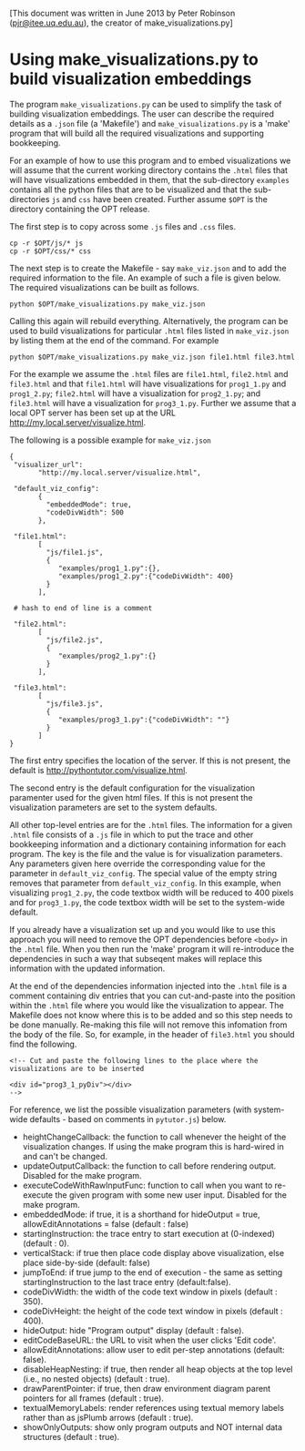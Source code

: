 [This document was written in June 2013 by Peter Robinson (pjr@itee.uq.edu.au), the creator of make_visualizations.py]

# Using make_visualizations.py to build visualization embeddings

The program `make_visualizations.py` can be used to simplify the task of building visualization embeddings. The user can describe the required details as a `.json` file (a 'Makefile') and `make_visualizations.py` is a 'make' program that will build all the required visualizations and supporting bookkeeping. 

For an example of how to use this program and to embed visualizations we will assume that the current working directory contains the `.html` files that will have visualizations embedded in them, that the sub-directory `examples` contains all the python files that are to be visualized and that the sub-directories `js` and `css` have been created. Further assume `$OPT` is the directory containing the OPT release.

The first step is to copy across some `.js` files and `.css` files.

    cp -r $OPT/js/* js
    cp -r $OPT/css/* css

The next step is to create the Makefile - say `make_viz.json` and to add the required information to the file. An example of such a file is given below. The required visualizations can be built as follows.

    python $OPT/make_visualizations.py make_viz.json

Calling this again will rebuild everything. Alternatively, the program can be used to build visualizations for particular `.html` files listed in `make_viz.json` by listing them at the end of the command. For example

    python $OPT/make_visualizations.py make_viz.json file1.html file3.html

For the example we assume the `.html` files are `file1.html`, `file2.html` and `file3.html` and that `file1.html` will have visualizations for `prog1_1.py` and `prog1_2.py`; `file2.html` will have a visualization for `prog2_1.py`; and `file3.html` will have a visualization for `prog3_1.py`. Further we assume that a local OPT server has been set up at the URL http://my.local.server/visualize.html.

The following is a possible example for `make_viz.json`

    {       
     "visualizer_url": 
           "http://my.local.server/visualize.html",
    
     "default_viz_config": 
           {
             "embeddedMode": true, 
             "codeDivWidth": 500
           },
    
     "file1.html":
           [
             "js/file1.js",
             {
                "examples/prog1_1.py":{},
                "examples/prog1_2.py":{"codeDivWidth": 400}
             }
           ],
     
     # hash to end of line is a comment
     
     "file2.html":
           [
             "js/file2.js",
             {
                "examples/prog2_1.py":{}
             }
           ],
    
     "file3.html":
           [
             "js/file3.js",
             {
                "examples/prog3_1.py":{"codeDivWidth": ""}
             }
           ]
    }

The first entry specifies the location of the server. If this is not present, the default is http://pythontutor.com/visualize.html.

The second entry is the default configuration for the visualization paramenter used for the given html files. If this is not present the visualization parameters are set to the system defaults.

All other top-level entries are for the `.html` files. The information for a given `.html` file consists of a `.js` file in which to put the trace and other bookkeeping information and a dictionary containing information for each program. The key is the file and the value is for visualization parameters. Any parameters given here override the corresponding value for the parameter in `default_viz_config`. The special value of the empty string removes that parameter from `default_viz_config`. In this example, when visualizing `prog1_2.py`, the code textbox width will be reduced to 400 pixels and for `prog3_1.py`, the code textbox width will be set to the system-wide default.

If you already have a visualization set up and you would like to use this approach you will need to remove the OPT dependencies before `<body>` in the `.html` file. When you then run the 'make' program it will re-introduce the dependencies in such a way that subseqent makes will replace this information with the updated information.

At the end of the dependencies information injected into the `.html` file is a comment containing div entries that you can cut-and-paste into the position within the `.html` file where you would like the visualization to appear. The Makefile does not know where this is to be added and so this step needs to be done manually. Re-making this file will not remove this infomation from the body of the file. So, for example, in the header of `file3.html` you should find
the following.

    <!-- Cut and paste the following lines to the place where the visualizations are to be inserted
    
    <div id="prog3_1_pyDiv"></div>
    -->


For reference, we list the possible visualization parameters (with system-wide defaults - based on comments in `pytutor.js`) below.

- heightChangeCallback: the function to call whenever the height of the visualization changes. If using the make program this is hard-wired in and can't be changed.
- updateOutputCallback: the function to call before rendering output. Disabled for the make program.
- executeCodeWithRawInputFunc: function to call when you want to re-execute the given program with some new user input. Disabled for the make program.
- embeddedMode: if true, it is a shorthand for hideOutput = true, allowEditAnnotations = false (default : false)
- startingInstruction: the trace entry to start execution at (0-indexed) (default : 0).
- verticalStack: if true then place code display above visualization, else place side-by-side (default: false)
- jumpToEnd: if true jump to the end of execution - the same as setting startingInstruction to the last trace entry (default:false).
- codeDivWidth: the width of the code text window in pixels (default : 350).
- codeDivHeight: the height of the code text window in pixels (default : 400).
- hideOutput: hide "Program output" display (default : false).
- editCodeBaseURL: the URL to visit when the user clicks 'Edit code'.
- allowEditAnnotations: allow user to edit per-step annotations (default: false).
- disableHeapNesting: if true, then render all heap objects at the top level (i.e., no nested objects) (default : true).
- drawParentPointer: if true, then draw environment diagram parent pointers for all frames (default : true).
- textualMemoryLabels: render references using textual memory labels rather than as jsPlumb arrows (default : true).
- showOnlyOutputs: show only program outputs and NOT internal data structures (default : true).
